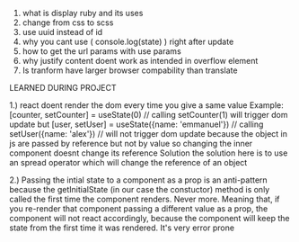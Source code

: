1. what is display ruby and its uses
2. change from css to scss
3. use uuid instead of id
4. why you cant use ( console.log(state) ) right after update
4. how to get the url params with use params
5. why justify content doent work as intended in overflow element
6. Is tranform have larger browser compability than translate

LEARNED DURING PROJECT

1.) react doent render the dom every time you give a same value
    Example: [counter, setCounter] = useState(0) // calling setCounter(1) will trigger dom update
        but [user, setUser] = useState({name: 'emmanuel'}) // calling setUser({name: 'alex'}) // will not trigger 
        dom update because the object in js are passed by reference but not by value so changing the inner 
        component doesnt change its reference
            Solution
        the solution here is to use an spread operator which will change the reference of an object

2.) Passing the intial state to a component as a prop is an anti-pattern because the getInitialState (in our
    case the constuctor) method is only called the first time the component renders. Never more. Meaning that, if   you re-render that component passing a different value as a prop, the component will not react          accordingly, because the component will keep the state from the first time it was rendered. It's very error prone